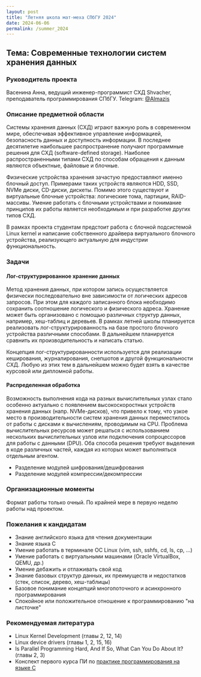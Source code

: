 ```yaml
---
layout: post
title: "Летняя школа мат-меха СПбГУ 2024"
date: 2024-06-06
permalink: /summer_2024
---
```


## Тема: Современные технологии систем хранения данных

### Руководитель проекта
Васенина Анна, ведущий инженер-программист СХД Shvacher, преподаватель программирования СПбГУ. Telegram: [@Almazis](https://t.me/Almazis)

### Описание предметной области
Системы хранения данных (СХД) играют важную роль в современном мире, обеспечивая эффективное управление информацией, безопасность данных и доступность информации. В последнее десятилетие наибольшее распространение получают программные решения для СХД (software-defined storage). Наиболее распространенными типами СХД по способам обращения к данным являются объектные, файловые и блочные. 

Физические устройства хранения зачастую предоставляют именно блочный доступ. Примерами таких устройств являются HDD, SSD, NVMe диски, СD-диски, дискеты. Помимо этого существуют и виртуальные блочные устройства: логические тома, партиции, RAID-массивы. Умение работать с блочными устройствами и понимание принципов их работы является необходимым и при разработке других типов СХД.

В рамках проекта студентам предстоит работа с блочной подсистемой Linux kernel и написание собственного драйвера виртуального блочного устройства, реализующего актуальную для индустрии функциональность.

### Задачи

#### Лог-структурированное хранение данных

Метод хранения данных, при котором запись осуществляется физически последовательно вне зависимости от логических адресов запросов. При этом для каждого записанного блока необходимо сохранить соотношение логического и физического адреса. Хранение может быть организовано с помощью различных структур данных, например, хеш-таблиц и деревьев. В рамках летней школы планируется реализовать лог-структурированность на базе простого блочного устройства различными способами. В дальнейшем планируется сравнить их производительность и написать статью.

Концепция лог-структурированности используется для реализации кеширования, журналирования, снепшотов и другой функциональности СХД. Любую из этих тем в дальнейшем можно будет взять в качестве курсовой или дипломной работы.

#### Распределенная обработка

Возможность выполнения кода на разных вычислительных узлах стало особенно актуально с появлением высокоскоростных устройств хранения данных (напр. NVMe-дисков), что привело к тому, что узкое место в производительности систем хранения данных переместилось от работы с дисками к вычислениям, проводимым на CPU. Проблема вычислительных ресурсов может решаться с использованием нескольких вычислительных узлов или подключения сопроцессоров для работы с данными (DPU). Оба способа решения требуют выделения в коде различных частей, каждая из которых может выполняться отдельным агентом.

- Разделение модулей шифрования/дешифрования
- Разделение модулей компрессии/декомпрессии

### Организационные моменты
Формат работы только очный. По крайней мере в первую неделю работы над проектом.

### Пожелания к кандидатам
- Знание английского языка для чтения документации
- Знание языка С
- Умение работать в терминале ОС Linux (vim, ssh, sshfs, cd, ls, cp, ...)
- Умение работать с виртуальными машинами (Oracle VirtualBox, QEMU, др.)
- Умение дебажить и отлаживать свой код
- Знание базовых структур данных, их преимуществ и недостатков (стек, список, дерево, хеш-таблицы)
- Базовое понимание концепций многопоточного и асинхронного программирования
- Спокойное или положительное отношение к программированию "на листочке"

### Рекомендуемая литература
- Linux Kernel Development (главы 2, 12, 14) 
- Linux device drivers (главы 1, 2, 15, 16)
- Is Parallel Programming Hard, And If So, What Can You Do About It? (главы 2, 3)
- Конспект первого курса ПИ по [практике программирования на языке С](https://github.com/vacmannnn/Practice-notes)
